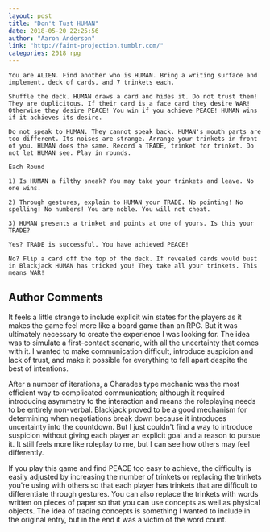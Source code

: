 ```yaml
---
layout: post
title: "Don't Tust HUMAN"
date: 2018-05-20 22:25:56
author: "Aaron Anderson"
link: "http://faint-projection.tumblr.com/"
categories: 2018 rpg
---
```

```
You are ALIEN. Find another who is HUMAN. Bring a writing surface and implement, deck of cards, and 7 trinkets each.

Shuffle the deck. HUMAN draws a card and hides it. Do not trust them! They are duplicitous. If their card is a face card they desire WAR! Otherwise they desire PEACE! You win if you achieve PEACE! HUMAN wins if it achieves its desire.

Do not speak to HUMAN. They cannot speak back. HUMAN's mouth parts are too different. Its noises are strange. Arrange your trinkets in front of you. HUMAN does the same. Record a TRADE, trinket for trinket. Do not let HUMAN see. Play in rounds.

Each Round

1) Is HUMAN a filthy sneak? You may take your trinkets and leave. No one wins.

2) Through gestures, explain to HUMAN your TRADE. No pointing! No spelling! No numbers! You are noble. You will not cheat.

3) HUMAN presents a trinket and points at one of yours. Is this your TRADE?

Yes? TRADE is successful. You have achieved PEACE!

No? Flip a card off the top of the deck. If revealed cards would bust in Blackjack HUMAN has tricked you! They take all your trinkets. This means WAR!
```
## Author Comments 

It feels a little strange to include explicit win states for the players as it makes the game feel more like a board game than an RPG. But it was ultimately necessary to create the experience I was looking for. The idea was to simulate a first-contact scenario, with all the uncertainty that comes with it. I wanted to make communication difficult, introduce suspicion and lack of trust, and make it possible for everything to fall apart despite the best of intentions.

After a number of iterations, a Charades type mechanic was the most efficient way to complicated communication; although it required introducing asymmetry to the interaction and means the roleplaying needs to be entirely non-verbal. Blackjack proved to be a good mechanism for determining when negotiations break down because it introduces uncertainty into the countdown. But I just couldn't find a way to introduce suspicion without giving each player an explicit goal and a reason to pursue it. It still feels more like roleplay to me, but I can see how others may feel differently.

If you play this game and find PEACE too easy to achieve, the difficulty is easily adjusted by increasing the number of trinkets or replacing the trinkets you're using with others so that each player has trinkets that are difficult to differentiate through gestures. You can also replace the trinkets with words written on pieces of paper so that you can use concepts as well as physical objects. The idea of trading concepts is something I wanted to include in the original entry, but in the end it was a victim of the word count.
